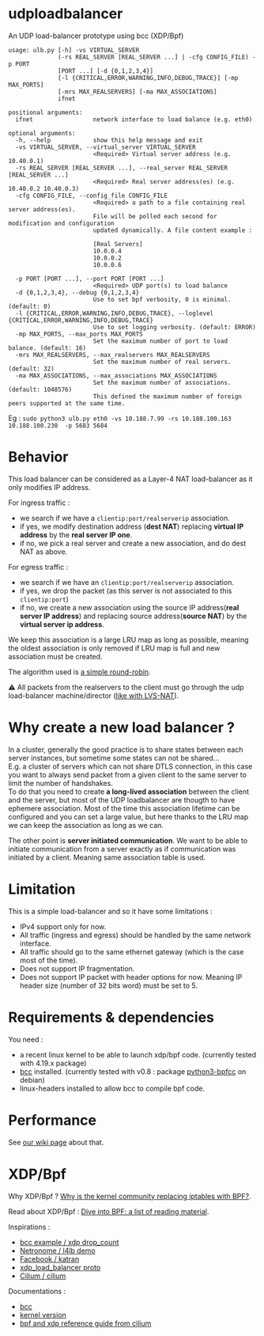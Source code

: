 # udploadbalancer
An UDP load-balancer prototype using bcc (XDP/Bpf)

```
usage: ulb.py [-h] -vs VIRTUAL_SERVER
              (-rs REAL_SERVER [REAL_SERVER ...] | -cfg CONFIG_FILE) -p PORT
              [PORT ...] [-d {0,1,2,3,4}]
              [-l {CRITICAL,ERROR,WARNING,INFO,DEBUG,TRACE}] [-mp MAX_PORTS]
              [-mrs MAX_REALSERVERS] [-ma MAX_ASSOCIATIONS]
              ifnet

positional arguments:
  ifnet                 network interface to load balance (e.g. eth0)

optional arguments:
  -h, --help            show this help message and exit
  -vs VIRTUAL_SERVER, --virtual_server VIRTUAL_SERVER
                        <Required> Virtual server address (e.g. 10.40.0.1)
  -rs REAL_SERVER [REAL_SERVER ...], --real_server REAL_SERVER [REAL_SERVER ...]
                        <Required> Real server address(es) (e.g. 10.40.0.2 10.40.0.3)
  -cfg CONFIG_FILE, --config_file CONFIG_FILE
                        <Required> a path to a file containing real server address(es). 
                        File will be polled each second for modification and configuration
                        updated dynamically. A file content example :
                        
                        [Real Servers]
                        10.0.0.4
                        10.0.0.2
                        10.0.0.6
                        
  -p PORT [PORT ...], --port PORT [PORT ...]
                        <Required> UDP port(s) to load balance
  -d {0,1,2,3,4}, --debug {0,1,2,3,4}
                        Use to set bpf verbosity, 0 is minimal. (default: 0)
  -l {CRITICAL,ERROR,WARNING,INFO,DEBUG,TRACE}, --loglevel {CRITICAL,ERROR,WARNING,INFO,DEBUG,TRACE}
                        Use to set logging verbosity. (default: ERROR)
  -mp MAX_PORTS, --max_ports MAX_PORTS
                        Set the maximum number of port to load balance. (default: 16)
  -mrs MAX_REALSERVERS, --max_realservers MAX_REALSERVERS
                        Set the maximum number of real servers. (default: 32)
  -ma MAX_ASSOCIATIONS, --max_associations MAX_ASSOCIATIONS
                        Set the maximum number of associations. (default: 1048576)
                        This defined the maximum number of foreign peers supported at the same time.
```
Eg : `sudo python3 ulb.py eth0 -vs 10.188.7.99 -rs 10.188.100.163 10.188.100.230  -p 5683 5684
`

# Behavior
This load balancer can be considered as a Layer-4 NAT load-balancer as it only modifies IP address.

For ingress traffic : 
- we search if we have a `clientip:port/realserverip` association.
- if yes, we modify destination address (**dest NAT**) replacing **virtual IP address** by the **real server IP one**.
- if no, we pick a real server and create a new association, and do dest NAT as above.

For egress traffic :
- we search if we have an `clientip:port/realserverip` association.
- if yes, we drop the packet (as this server is not associated to this `clientip:port`)
- if no, we create a new association using the source IP address(**real server IP address**) and replacing source address(**source NAT**) by the **virtual server ip address**.

We keep this association is a large LRU map as long as possible, meaning the oldest association is only removed if LRU map is full and new association must be created.

The algorithm used is [a simple round-robin](https://github.com/sbernard31/udploadbalancer/issues/8).

:warning: All packets from the realservers to the client must go through the udp load-balancer machine/director ([like with LVS-NAT](http://www.austintek.com/LVS/LVS-HOWTO/HOWTO/LVS-HOWTO.LVS-NAT.html#NAT_default_gw)).

# Why create a new load balancer ?
In a cluster, generally the good practice is to share states between each server instances, but sometime some states can not be shared...  
E.g. a cluster of servers which can not share DTLS connection, in this case you want to always send packet from a given client to the same server to limit the number of handshakes.  
To do that you need to create **a long-lived association** between the client and the server, but most of the UDP loadbalancer are thougth to have ephemere association. Most of the time this association lifetime can be configured and you can set a large value, but here thanks to the LRU map we can keep the association as long as we can.

The other point is **server initiated communication**. We want to be able to initiate communication from a server exactly as if communication was initiated by a client. Meaning same association table is used.

# Limitation
This is a simple load-balancer and so it have some limitations :

- IPv4 support only for now.
- All traffic (ingress and egress) should be handled by the same network interface.
- All traffic should go to the same ethernet gateway (which is the case most of the time).
- Does not support IP fragmentation.
- Does not support IP packet with header options for now. Meaning IP header size (number of 32 bits word) must be set to 5.

# Requirements & dependencies
You need : 
 - a recent linux kernel to be able to launch xdp/bpf code. (currently tested with 4.19.x package)
 - [bcc](https://github.com/iovisor/bcc) installed. (currently tested with v0.8 : package [python3-bpfcc](https://packages.debian.org/search?suite=all&section=all&arch=any&searchon=names&keywords=python3-bpfcc) on debian)
 - linux-headers installed to allow bcc to compile bpf code.

# Performance 
See [our wiki page](https://github.com/AirVantage/sbulb/wiki/Benchmark) about that.
 
# XDP/Bpf

Why XDP/Bpf ? [Why is the kernel community replacing iptables with BPF?](https://cilium.io/blog/2018/04/17/why-is-the-kernel-community-replacing-iptables/).

Read about XDP/Bpf : [Dive into BPF: a list of reading material](https://qmonnet.github.io/whirl-offload/2016/09/01/dive-into-bpf/).

Inspirations :
- [bcc example / xdp drop_count](https://github.com/iovisor/bcc/blob/master/examples/networking/xdp/xdp_drop_count.py)
- [Netronome / l4lb demo](https://github.com/Netronome/bpf-samples/tree/master/l4lb)
- [Facebook / katran](https://github.com/facebookincubator/katran)
- [xdp_load_balancer proto](https://gist.github.com/summerwind/080750455a396a1b1ba78938b3178f6b)
- [Cilium / cilium](https://github.com/cilium/cilium)

Documentations :
 - [bcc](https://github.com/iovisor/bcc/blob/master/docs/reference_guide.md)
 - [kernel version](https://github.com/iovisor/bcc/blob/master/docs/kernel-versions.md)
 - [bpf and xdp reference guide from cilium](https://cilium.readthedocs.io/en/v1.5/bpf/)

